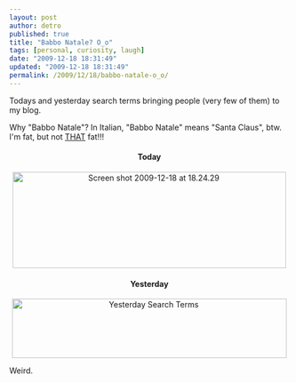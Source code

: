 ```yaml
---
layout: post
author: detro
published: true
title: "Babbo Natale? O_o"
tags: [personal, curiosity, laugh]
date: "2009-12-18 18:31:49"
updated: "2009-12-18 18:31:49"
permalink: /2009/12/18/babbo-natale-o_o/
---
```


Todays and yesterday search terms bringing people (very few of them) to my blog.

Why "Babbo Natale"? In Italian, "Babbo Natale" means "Santa Claus", btw. I'm fat, but not <a href="http://crazy-frankenstein.com/free-wallpapers-files/christmas-santa-claus-wallpapers/santa-claus-arrived.jpg">THAT</a> fat!!!
<div align="center">
<h4>Today</h4>
<img src="http://www.detronizator.org/wp-content/uploads/2009/12/Screen-shot-2009-12-18-at-18.24.29.png" alt="Screen shot 2009-12-18 at 18.24.29" title="Screen shot 2009-12-18 at 18.24.29" width="492" height="173" class="Today's Search Terms" />
<h4>Yesterday</h4>
<img src="http://www.detronizator.org/wp-content/uploads/2009/12/Screen-shot-2009-12-18-at-18.24.37.png" alt="Yesterday Search Terms" title="Yesterday Search Terms" width="494" height="107" class="aligncenter size-full wp-image-1138" />
</div>

Weird.
